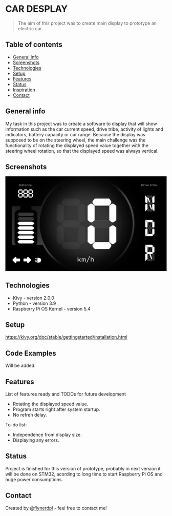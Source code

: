 # CAR DESPLAY
> The aim of this project was to create main display to prototype an electric car.

## Table of contents
* [General info](#general-info)
* [Screenshots](#screenshots)
* [Technologies](#technologies)
* [Setup](#setup)
* [Features](#features)
* [Status](#status)
* [Inspiration](#inspiration)
* [Contact](#contact)

## General info
My task in this project was to create a software to display that will show information such as the car current speed, 
drive tribe, activity of lights and indicators, battery capacity or car range.
Because the display was supposed to be on the steering wheel, the main challenge was the functionality of rotating the displayed speed value 
together with the steering wheel rotation, so that the displayed speed was always vertical.

## Screenshots
![AIM](./png/calosc.png)

## Technologies
* Kivy - version 2.0.0
* Python - version 3.9
* Raspberry Pi OS Kernel - version 5.4

## Setup
https://kivy.org/doc/stable/gettingstarted/installation.html

## Code Examples
Will be added.

## Features
List of features ready and TODOs for future development
* Rotating the displayed speed value.
* Program starts right after system startup.
* No refreh delay.

To-do list:
* Independence from display size.
* Displaying any errors.

## Status
Project is finished for this version of prototype, probably in next version it will be done on STM32, acording to long time to start Raspberry Pi OS and huge power consumptions.

## Contact
Created by [@flynerdpl](https://www.flynerd.pl/) - feel free to contact me!
